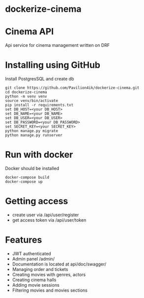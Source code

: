 # dockerize-cinema

# Cinema API

Api service for cinema management written on DRF

# Installing using GitHub

Install PostgresSQL and create db

```shell
git clone https://github.com/Pavilion4ik/dockerize-cinema.git
cd dockerize-cinema
python -m venv venv
source venv/bin/activate
pip install -r requirements.txt
set DB_HOST=<your DB_HOST>
set DB_NAME=<your DB_NAME>
set DB_USER=<your DB_USER>
set DB_PASSWORD=<your DB_PASSWORD>
set SECRET_KEY=<your SECRET_KEY>
python manage.py migrate
python manage.py runserver
```

# Run with docker
Docker should be installed

```shell
docker-compose build
docker-compose up
```


# Getting access
* create user via /api/user/register
* get access token via /api/user/token


# Features
* JWT authenticated
* Admin panel /admin/
* Documentation is located at api/doc/swagger/
* Managing order and tickets
* Creating movies with genres, actors
* Creating cinema halls
* Adding movie sessions
* Filtering movies and movies sections